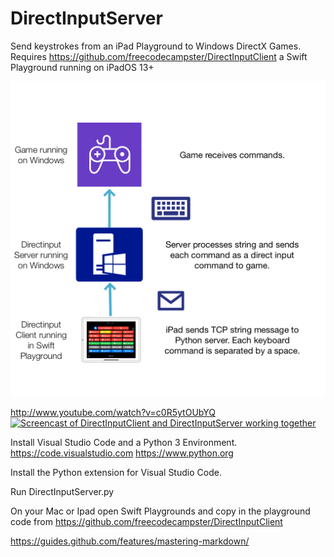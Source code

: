# DirectInputServer
 Send keystrokes from an iPad Playground to Windows DirectX Games. Requires https://github.com/freecodecampster/DirectInputClient a Swift Playground running on iPadOS 13+
 
 
 ![How it works](https://github.com/freecodecampster/DirectInputServer/blob/master/images/DI.jpeg)

http://www.youtube.com/watch?v=c0R5ytOUbYQ
[![Screencast of DirectInputClient and DirectInputServer working together](https://img.youtube.com/vi/c0R5ytOUbYQ/0.jpg)](http://www.youtube.com/watch?v=c0R5ytOUbYQ)

 Install Visual Studio Code and a Python 3 Environment.
 https://code.visualstudio.com
 https://www.python.org

 Install the Python extension for Visual Studio Code.

 Run DirectInputServer.py

 On your Mac or Ipad open Swift Playgrounds and copy in the playground code from https://github.com/freecodecampster/DirectInputClient


https://guides.github.com/features/mastering-markdown/
